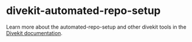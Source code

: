 # divekit-automated-repo-setup

Learn more about the automated-repo-setup and other divekit tools in the [Divekit documentation](https://divekit.github.io/docs/automated-repo-setup/).
